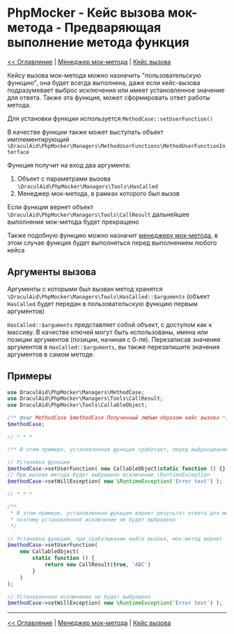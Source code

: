 # PhpMocker - Кейс вызова мок-метода - Предваряющая выполнение метода функция
[<< Оглавление](../README.md) | [Менеджер мок-метода](../manager-method/README.md) | [Кейс вызова](README.md)

Кейсу вызова мок-метода можно назначить "пользовательскую функцию", она будет всегда выполнена, даже если кейс-вызова подразумевает
выброс исключения или имеет установленное значение для ответа. Также эта функция, может сформировать ответ работы метода.

Для установки функции используется `MethodCase::setUserFunction()`

В качестве функции также может выступать объект имплементирующий `\DraculAid\PhpMocker\Managers\MethodUserFunctions\MethodUserFunctionInterface`

Функция получит на вход два аргумента:
1) Объект с параметрами вызова `\DraculAid\PhpMocker\Managers\Tools\HasCalled`
2) Менеджер мок-метода, в рамках которого был вызов

Если функция вернет объект `\DraculAid\PhpMocker\Managers\Tools\CallResult` дальнейшее выполнение мок-метода будет прекращено

Также подобную функцию можно назначит [менеджеру мок-метода](../manager-method/user-function.md), в этом случае функция будет
выполняться перед выполнением любого кейса

## Аргументы вызова

Аргументы с которыми был вызван метод хранятся `\DraculAid\PhpMocker\Managers\Tools\HasCalled::$arguments` (объект `HasCalled`
будет передан в пользовательскую функцию первым аргументов)

`HasCalled::$arguments` представляет собой объект, с доступом как к массиву. В качестве ключей могут быть использованы,
имена или позиции аргументов (позиции, начиная с 0-ля). Перезаписав значения аргументов в `HasCalled::$arguments`, вы также
перезапишите значения аргументов в самом методе.

## Примеры

```php
use DraculAid\PhpMocker\Managers\MethodCase;
use DraculAid\PhpMocker\Managers\Tools\CallResult;
use DraculAid\PhpMocker\Tools\CallableObject;

/** @var MethodCase $methodCase Полученный любым образом кейс вызова */
$methodCase;

// * * *

/** В этом примере, установленная функция сработает, перед выбрасыванием исключения */

// Установка функции
$methodCase->setUserFunction( new CallableObject(static function () {}));
// При вызове метода будет выброшено исключение \RuntimeException
$methodCase->setWillException( new \RuntimeException('Error text') );

// * * *

/**
 * В этом примере, установленная функция вернет результат ответа для мок-метода,
 * поэтому установленное исключение не будет выброшено 
 */

// Установка функции, при срабатывании кейса вызова, мок-метод вернет 'ABC'
$methodCase->setUserFunction(
    new CallableObject(
        static function () {
            return new CallResult(true, 'ABC')
        }
    )
);

// Установленное исключение не будет выброшено
$methodCase->setWillException( new \RuntimeException('Error text') );
```

---

[<< Оглавление](../README.md) | [Менеджер мок-метода](../manager-method/README.md) | [Кейс вызова](README.md)
